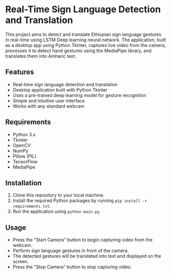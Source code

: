 # Real-Time Sign Language Detection and Translation

This project aims to detect and translate Ethiopian sign language gestures in real-time using LSTM Deep learning neural network. The application, built as a desktop app using Python Tkinter, captures live video from the camera, processes it to detect hand gestures using the MediaPipe library, and translates them into Amharic text.

## Features
- Real-time sign language detection and translation
- Desktop application built with Python Tkinter
- Uses a pre-trained deep learning model for gesture recognition
- Simple and intuitive user interface
- Works with any standard webcam

## Requirements
- Python 3.x
- Tkinter
- OpenCV
- NumPy
- Pillow (PIL)
- TensorFlow
- MediaPipe

## Installation
1. Clone this repository to your local machine.
2. Install the required Python packages by running `pip install -r requirements.txt`.
3. Run the application using `python main.py`.

## Usage
- Press the "Start Camera" button to begin capturing video from the webcam.
- Perform sign language gestures in front of the camera.
- The detected gestures will be translated into text and displayed on the screen.
- Press the "Stop Camera" button to stop capturing video.
